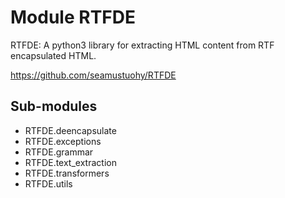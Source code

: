 Module RTFDE
============
RTFDE: A python3 library for extracting HTML content from RTF encapsulated HTML.

https://github.com/seamustuohy/RTFDE

Sub-modules
-----------
* RTFDE.deencapsulate
* RTFDE.exceptions
* RTFDE.grammar
* RTFDE.text_extraction
* RTFDE.transformers
* RTFDE.utils